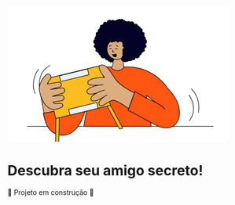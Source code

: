 ![amigo_secreto](https://github.com/eppor/amigo-secreto/blob/main/assets/amigo-secreto.png)

<h1>Descubra seu amigo secreto!</h1>
  
:construction: Projeto em construção :construction:
